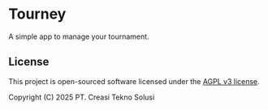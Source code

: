 # Tourney

A simple app to manage your tournament.

## License

This project is open-sourced software licensed under the [AGPL v3 license](LICENSE).

Copyright (C) 2025 PT. Creasi Tekno Solusi
